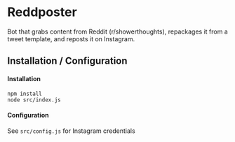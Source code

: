 # Reddposter
Bot that grabs content from Reddit (r/showerthoughts), repackages it from a tweet template, and reposts it on Instagram.

## Installation / Configuration
#### Installation
```
npm install
node src/index.js
```

#### Configuration
See `src/config.js` for Instagram credentials